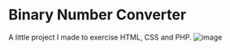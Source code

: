 # Binary Number Converter
A little project I made to exercise HTML, CSS and PHP.
![image](https://user-images.githubusercontent.com/110192027/194130868-67475a70-05eb-4fc4-8633-46cd3195d263.png)
